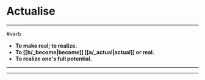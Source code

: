 # Actualise
---
#verb
- **To make real; to realize.**
- **To [[b/_become|become]] [[a/_actual|actual]] or real.**
- **To realize one's full potential.**
---
---
